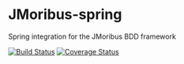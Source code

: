 JMoribus-spring
===============

Spring integration for the JMoribus BDD framework

[![Build Status](https://travis-ci.org/r0b3rtk/JMoribus-spring.svg?branch=master)](https://travis-ci.org/r0b3rtk/JMoribus-spring)
[![Coverage Status](https://coveralls.io/repos/r0b3rtk/JMoribus-spring/badge.png?branch=develop)](https://coveralls.io/r/r0b3rtk/JMoribus-spring?branch=develop)